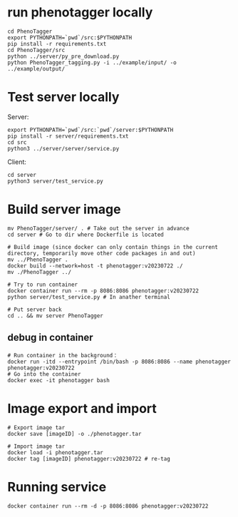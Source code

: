 # run phenotagger locally
```shell
cd PhenoTagger
export PYTHONPATH=`pwd`/src:$PYTHONPATH
pip install -r requirements.txt
cd PhenoTagger/src
python ../server/py_pre_download.py
python PhenoTagger_tagging.py -i ../example/input/ -o ../example/output/
```

# Test server locally
Server: 

```shell
export PYTHONPATH=`pwd`/src:`pwd`/server:$PYTHONPATH
pip install -r server/requirements.txt
cd src
python3 ../server/server/service.py
```

Client: 

```shell
cd server
python3 server/test_service.py
```

# Build server image
```shell
mv PhenoTagger/server/ . # Take out the server in advance
cd server # Go to dir where Dockerfile is located

# Build image (since docker can only contain things in the current directory, temporarily move other code packages in and out)
mv ../PhenoTagger .
docker build --network=host -t phenotagger:v20230722 ./
mv ./PhenoTagger ../

# Try to run container
docker container run --rm -p 8086:8086 phenotagger:v20230722
python server/test_service.py # In anather terminal

# Put server back
cd .. && mv server PhenoTagger
```

## debug in container
```shell
# Run container in the background：
docker run -itd --entrypoint /bin/bash -p 8086:8086 --name phenotagger phenotagger:v20230722
# Go into the container
docker exec -it phenotagger bash
```

# Image export and import
```shell
# Export image tar
docker save [imageID] -o ./phenotagger.tar

# Import image tar
docker load -i phenotagger.tar
docker tag [imageID] phenotagger:v20230722 # re-tag
```

# Running service
```shell
docker container run --rm -d -p 8086:8086 phenotagger:v20230722
```
